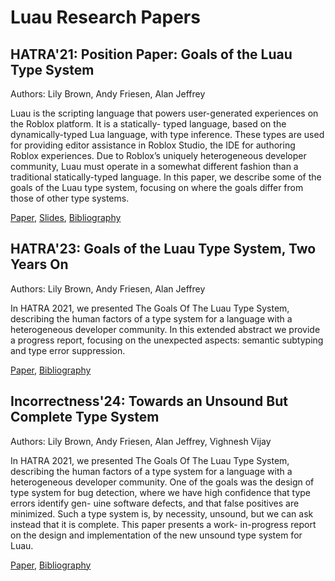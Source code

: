 # Luau Research Papers

## HATRA'21: Position Paper: Goals of the Luau Type System

Authors: Lily Brown, Andy Friesen, Alan Jeffrey

Luau is the scripting language that powers user-generated experiences on the Roblox platform. It is a statically- typed language, based on the dynamically-typed Lua language, with type inference. These types are used for providing editor assistance in Roblox Studio, the IDE for authoring Roblox experiences. Due to Roblox’s uniquely heterogeneous developer community, Luau must operate in a somewhat different fashion than a traditional statically-typed language. In this paper, we describe some of the goals of the Luau type system, focusing on where the goals differ from those of other type systems.

[Paper](hatra21/hatra21.pdf), [Slides](hatra21/talk.pdf), [Bibliography](hatra21/bibliography.bib)

## HATRA'23: Goals of the Luau Type System, Two Years On

Authors: Lily Brown, Andy Friesen, Alan Jeffrey

In HATRA 2021, we presented The Goals Of The Luau Type System, describing the human factors of a type system for a language with a heterogeneous developer community. In this extended abstract we provide a progress report, focusing on the unexpected aspects: semantic subtyping and type error suppression.

[Paper](hatra23/hatra23.pdf), [Bibliography](hatra23/bibliography.bib)

## Incorrectness'24: Towards an Unsound But Complete Type System

Authors: Lily Brown, Andy Friesen, Alan Jeffrey, Vighnesh Vijay

In HATRA 2021, we presented The Goals Of The Luau Type System, describing the human factors of a type system for a language with a heterogeneous developer community. One of the goals was the design of type system for bug detection, where we have high confidence that type errors identify gen- uine software defects, and that false positives are minimized. Such a type system is, by necessity, unsound, but we can ask instead that it is complete. This paper presents a work- in-progress report on the design and implementation of the new unsound type system for Luau.

[Paper](incorrectness24/incorrectness24.pdf), [Bibliography](incorrectness24/bibliography.bib)
